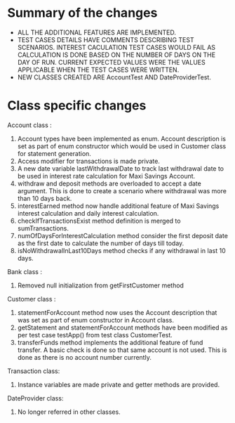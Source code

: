 Summary of the changes
======================
* ALL THE ADDITIONAL FEATURES ARE IMPLEMENTED.
* TEST CASES DETAILS HAVE COMMENTS DESCRIBING TEST SCENARIOS.
  INTEREST CACULATION TEST CASES WOULD FAIL AS CALCULATION IS DONE BASED ON THE NUMBER OF DAYS ON THE DAY OF RUN.
  CURRENT EXPECTED VALUES WERE THE VALUES APPLICABLE WHEN THE TEST CASES WERE WRITTEN.
*  NEW CLASSES CREATED ARE AccountTest AND DateProviderTest.

Class specific changes
====================== 
Account class :
   1) Account types have been implemented as enum.
      Account description is set as part of enum constructor which would be used in Customer class for statement generation.
   2) Access modifier for transactions is made private.
   3) A new date variable lastWithdrawalDate to track last withdrawal date to be used in interest rate calculation for Maxi Savings Account.
   4) withdraw and deposit methods are overloaded to accept a date argument. This is done to create a scenario where withdrawal was more than 10 days back.
   5) interestEarned method now handle additional feature of Maxi Savings interest calculation and daily interest calculation.
   6) checkIfTransactionsExist method definition is merged to sumTransactions.
   7) numOfDaysForInterestCalculation method consider the first deposit date as the first date to calculate the number of days till today.
   8) isNoWithdrawalInLast10Days method checks if any withdrawal in last 10 days.

Bank class :
   1) Removed null initialization from getFirstCustomer method 

Customer class :
   1) statementForAccount method now uses the Account description that was set as part of enum constructor in Account class.
   2) getStatement and statementForAccount methods have been modified as per test case testApp() from test class CustomerTest.
   3) transferFunds method implements the additional feature of fund transfer. A basic check is done so that same account is not used. This is done as there is no account number currently.

Transaction class:
   1) Instance variables are made private and getter methods are provided.

DateProvider class:
   1) No longer referred in other classes.


